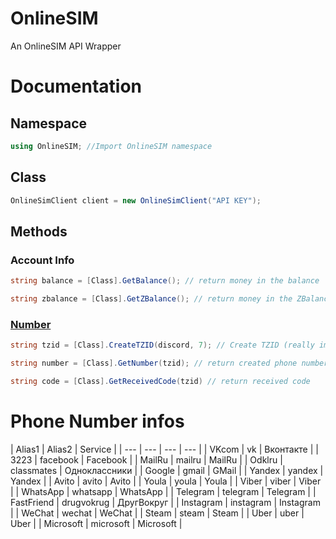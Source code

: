 # OnlineSIM
An OnlineSIM API Wrapper

# Documentation

## Namespace

```cs
using OnlineSIM; //Import OnlineSIM namespace
```

## Class

```cs
OnlineSimClient client = new OnlineSimClient("API KEY"); 
```

## Methods

### Account Info
```cs
string balance = [Class].GetBalance(); // return money in the balance
```

```cs
string zbalance = [Class].GetZBalance(); // return money in the ZBalance
```

### [Number]()
```cs
string tzid = [Class].CreateTZID(discord, 7); // Create TZID (really important) & return TZID
```

```cs
string number = [Class].GetNumber(tzid); // return created phone number
```

```cs
string code = [Class].GetReceivedCode(tzid) // return received code
```

# Phone Number infos


| Alias1 | Alias2 | Service |
| --- | --- | --- | --- |
| VKcom | vk | Вконтакте |
| 3223 | facebook | Facebook |
| MailRu | mailru | MailRu |
| Odklru | classmates | Одноклассники |
| Google | gmail | GMail |
| Yandex | yandex | Yandex |
| Avito | avito | Avito |
| Youla | youla | Youla |
| Viber | viber | Viber |
| WhatsApp | whatsapp | WhatsApp |
| Telegram | telegram | Telegram |
| FastFriend | drugvokrug | ДругВокруг |
| Instagram | instagram | Instagram |
| WeChat | wechat | WeChat |
| Steam | steam | Steam |
| Uber | uber | Uber |
| Microsoft | microsoft | Microsoft |
